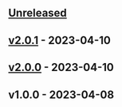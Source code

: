 <a name="unreleased"></a>
## [Unreleased]


<a name="v2.0.1"></a>
## [v2.0.1] - 2023-04-10

<a name="v2.0.0"></a>
## [v2.0.0] - 2023-04-10

<a name="v1.0.0"></a>
## v1.0.0 - 2023-04-08

[Unreleased]: https://github.com/cailen/MLTests/compare/v2.0.1...HEAD
[v2.0.1]: https://github.com/cailen/MLTests/compare/v2.0.0...v2.0.1
[v2.0.0]: https://github.com/cailen/MLTests/compare/v1.0.0...v2.0.0
